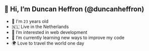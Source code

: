 ## 👋  Hi, I’m Duncan Heffron (@duncanheffron)
- 🥳  I'm `23` years old
- 🇳🇱  Live in the Netherlands
- 👀  I’m interested in web development
- 🌱  I’m currently learning new ways to improve my code
- 🌍  Love to travel the world one day

<!---
duncanheffron/duncanheffron is a ✨ special ✨ repository because its `README.md` (this file) appears on your GitHub profile.
You can click the Preview link to take a look at your changes.
--->
